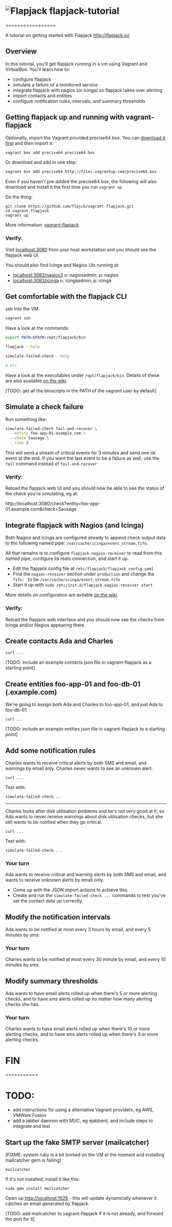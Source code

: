 # ![Flapjack](https://raw.github.com/flpjck/flapjack/gh-pages/images/flapjack-2013-notext-transparent-50-50.png "Flapjack") flapjack-tutorial
=================

A tutorial on getting started with Flapjack http://flapjack.io/

## Overview

In this tutorial, you'll get flapjack running in a vm using Vagrant and VirtualBox. You'll learn how to:
- configure flapjack
- simulate a failure of a monitored service
- integrate flapjack with nagios (or icinga) so flapjack takes over alerting
- import contacts and entities
- configure notification rules, intervals, and summary thresholds

## Getting flapjack up and running with vagrant-flapjack

Optionally, import the Vagrant provided precise64 box. You can [download it first](http://files.vagrantup.com/precise64.box) and then import it:

```bash
vagrant box add precise64 precise64.box
```

Or download and add in one step:

```bash
vagrant box add precise64 http://files.vagrantup.com/precise64.box
```

Even if you haven't pre-added the precise64 box, the following will also download and install it the first time you run `vagrant up`

Do the thing:

```
git clone https://github.com/flpjck/vagrant-flapjack.git
cd vagrant-flapjack
vagrant up
```

More information: [vagrant-flapjack](https://github.com/flpjck/vagrant-flapjack)

### Verify:

Visit [localhost:3080](http://localhost:3080) from your host workstation and you should see the flapjack web UI.

You should also find Icinga and Nagios UIs running at:
- [localhost:3083/nagios3](http://localhost:3083/nagios3) u: nagiosadmin, p: nagios
- [localhost:3083/icinga](http://localhost:3083/icinga) u: icingaadmin, p: icinga

## Get comfortable with the flapjack CLI

ssh into the VM:

```bash
vagrant ssh
```

Have a look at the commands:

```bash
export PATH=$PATH:/opt/flapjack/bin

flapjack --help

simulate-failed-check --help

# etc
```

Have a look at the executables under `/opt/flapjack/bin`. Details of these are also available [on the wiki](https://github.com/flpjck/flapjack/wiki/USING#running).

[TODO: get all the binscripts in the PATH of the vagrant user by default]

## Simulate a check failure

Run something like:

```bash
simulate-failed-check fail-and-recover \
  --entity foo-app-01.example.com \
  --check Sausage \
  --time 3
```

This will send a stream of critical events for 3 minutes and send one ok event at the end. If you want the last event to be a failure as well, use the `fail` command instead of `fail-and-recover`

### Verify:

Reload the flapjack web UI and you should now be able to see the status of the check you're simulating, eg at:

  http://localhost:3080/check?entity=foo-app-01.example.com&check=Sausage

## Integrate flapjack with Nagios (and Icinga)

Both Nagios and Icinga are configured already to append check output data to the following named pipe: `/var/cache/icinga/event_stream.fifo`.

All that remains is to configure `flapjack-nagios-receiver` to read from this named pipe, configure its redis connection, and start it up.

- Edit the flapjack config file at `/etc/flapjack/flapjack_config.yaml`
- Find the `nagios-receiver` section under `production` and change the `fifo: ` to be `/var/cache/icinga/event_stream.fifo`
- Start it up with `sudo /etc/init.d/flapjack-nagios-receiver start`

More details on configuration are avilable [on the wiki](https://github.com/flpjck/flapjack/wiki/USING#configuring-components).

### Verify:

Reload the flapjack web interface and you should now see the checks from Icinga and/or Nagios appearing there.

## Create contacts Ada and Charles

`curl ...`

[TODO: include an example contacts json file in vagrant-flapjack as a starting point]

## Create entities foo-app-01 and foo-db-01 (.example.com)

We're going to assign both Ada and Charles to foo-app-01, and just Ada to foo-db-01.

`curl ...`

[TODO: include an example entities json file in vagrant-flapjack to a starting point]

## Add some notification rules

Charles wants to receive critical alerts by both SMS and email, and warnings by email only. Charles never wants to see an unknown alert.

`curl ...`

Test with:

`simulate-failed-check ...`

----

Charles looks after disk utilisation problems and he's not very good at it, so Ada wants to never receive warnings about disk utilisation checks, but she still wants to be notified when they go critical.

`curl ...`

Test with:

`simulate-failed-check ...`

### Your turn

Ada wants to receive critical and warning alerts by both SMS and email, and wants to receive unknown alerts by email only.

- Come up with the JSON import actions to achieve this.
- Create and run the `simulate-failed-check ...` commands to test you've set the contact data up correctly.

## Modify the notification intervals

Ada wants to be notified at most every 3 hours by email, and every 5 minutes by sms:


### Your turn

Charles wants to be notified at most every 30 minute by email, and every 10 minutes by sms.


## Modify summary thresholds

Ada wants to have email alerts rolled up when there's 5 or more alerting checks, and to have sms alerts rolled up no matter how many alerting checks she has.

### Your turn

Charles wants to have email alerts rolled up when there's 10 or more alerting checks, and to have sms alerts rolled up when there's 3 or more alerting checks.

# FIN

===========

# TODO:

- add instructions for using a alternative Vagrant providers, eg AWS, VMWare Fusion
- add a jabber daemon with MUC, eg ejabberd, and include steps to integrate and test

## Start up the fake SMTP server (mailcatcher)

[FIXME: system ruby is a bit borked on the VM at the moment and installing mailcatcher gem is failing]

`mailcatcher`

If it's not installed, install it like this:

`sudo gem install mailcatcher`

Open up [http://localhost:1025](http://localhost:1025) - this will update dynamically whenever it catches an email generated by flapjack.

[TODO: add mailcatcher to vagrant-flapjack if it is not already, and forward the port for it]
